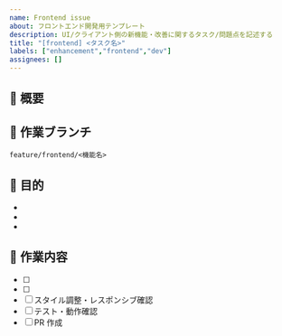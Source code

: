 ```yaml
---
name: Frontend issue
about: フロントエンド開発用テンプレート
description: UI/クライアント側の新機能・改善に関するタスク/問題点を記述する
title: "[frontend] <タスク名>"
labels: ["enhancement","frontend","dev"]
assignees: []
---
```


## 📝 概要

<!-- このタスクの内容を記述してください -->

## 🌱 作業ブランチ

`feature/frontend/<機能名>`

## 🎯 目的
- 
- 
- 

## 📌 作業内容
- [ ] 
- [ ] 
- [ ] スタイル調整・レスポンシブ確認
- [ ] テスト・動作確認
- [ ] PR 作成